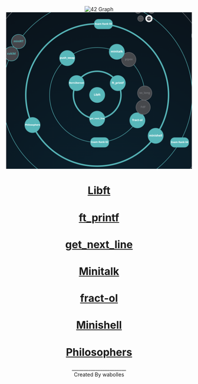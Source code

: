 <div align="center">
<div align="center">
  <img src="https://profile.intra.42.fr/assets/42_logo-7dfc9110a5319a308863b96bda33cea995046d1731cebb735e41b16255106c12.svg" alt="42 Graph" width="250">
</div>
<div align="center">
  <img src="./assets/42graph.png" alt="42 Graph" width="1000">
</div>
  <h1><a href="./Libft" target="_blank">Libft</a></h1>
  <h1><a href="./ft_printf" target="_blank">ft_printf</a></h1>
  <h1><a href="./get_next_line" target="_blank">get_next_line</a></h1>
  <h1><a href="./Minitalk" target="_blank">Minitalk</a></h1>
  <h1><a href="./fract-ol" target="_blank">fract-ol</a></h1>
  <h1><a href="./Minishell" target="_blank">Minishell</a></h1>
  <h1><a href="./Philosophers" target="_blank">Philosophers</a></h1>
<!--   <h1><a href="./" target="_blank"></a></h1> -->

_______________________<br>
Created By wabolles
  
</div>

